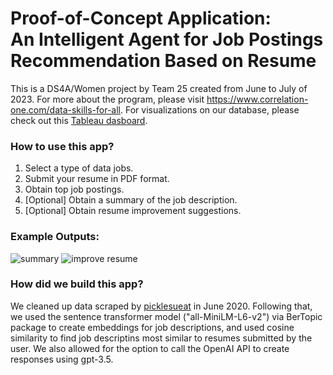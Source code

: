 # Proof-of-Concept Application: <br> An Intelligent Agent for Job Postings Recommendation Based on Resume 

This is a DS4A/Women project by Team 25 created from June to July of 2023. 
For more about the program, please visit https://www.correlation-one.com/data-skills-for-all.
For visualizations on our database, please check out this [Tableau dasboard](https://public.tableau.com/app/profile/chuhui.fu/viz/Book1_16895323042590/Dashboard1?publish=yes). 


### How to use this app? 
<ol>
<li>Select a type of data jobs.</li>
<li>Submit your resume in PDF format. </li>
<li>Obtain top job postings. </li>
<li>[Optional] Obtain a summary of the job description. </li>
<li>[Optional] Obtain resume improvement suggestions.</li>
</ol>

### Example Outputs: 
![summary](https://github.com/chewycharis/ds4a-team-25-repo/blob/main/summary.png?raw=true)
![improve resume](https://github.com/chewycharis/ds4a-team-25-repo/blob/main/improve.png?raw=true)

### How did we build this app? 
We cleaned up data scraped by [picklesueat](https://github.com/picklesueat/data_jobs_data) in June 2020. Following that, we used the sentence transformer model ("all-MiniLM-L6-v2") via BerTopic package to create embeddings for job descriptions, and used cosine similarity to find job descriptins most similar to resumes submitted by the user. We also allowed for the option to call the OpenAI API to create responses using gpt-3.5.


